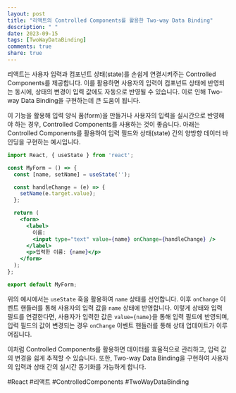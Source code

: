 ```yaml
---
layout: post
title: "리액트의 Controlled Components를 활용한 Two-way Data Binding"
description: " "
date: 2023-09-15
tags: [TwoWayDataBinding]
comments: true
share: true
---
```


리액트는 사용자 입력과 컴포넌트 상태(state)를 손쉽게 연결시켜주는 Controlled Components를 제공합니다. 이를 활용하면 사용자의 입력이 컴포넌트 상태에 반영되는 동시에, 상태의 변경이 입력 값에도 자동으로 반영될 수 있습니다. 이로 인해 Two-way Data Binding을 구현하는데 큰 도움이 됩니다.

이 기능을 활용해 입력 양식 폼(form)을 만들거나 사용자의 입력을 실시간으로 반영해야 하는 경우, Controlled Components를 사용하는 것이 좋습니다. 아래는 Controlled Components를 활용하여 입력 필드와 상태(state) 간의 양방향 데이터 바인딩을 구현하는 예시입니다.

```jsx
import React, { useState } from 'react';

const MyForm = () => {
  const [name, setName] = useState('');

  const handleChange = (e) => {
    setName(e.target.value);
  };

  return (
    <form>
      <label>
        이름:
        <input type="text" value={name} onChange={handleChange} />
      </label>
      <p>입력한 이름: {name}</p>
    </form>
  );
};

export default MyForm;
```

위의 예시에서는 `useState` 훅을 활용하여 `name` 상태를 선언합니다. 이후 `onChange` 이벤트 핸들러를 통해 사용자의 입력 값을 `name` 상태에 반영합니다. 이렇게 상태와 입력 필드를 연결한다면, 사용자가 입력한 값은 `value={name}`을 통해 입력 필드에 반영되며, 입력 필드의 값이 변경되는 경우 `onChange` 이벤트 핸들러를 통해 상태 업데이트가 이루어집니다.

이처럼 Controlled Components를 활용하면 데이터를 효율적으로 관리하고, 입력 값의 변경을 쉽게 추적할 수 있습니다. 또한, Two-way Data Binding을 구현하여 사용자의 입력과 상태 간의 실시간 동기화를 가능하게 합니다.

#React #리액트 #ControlledComponents #TwoWayDataBinding